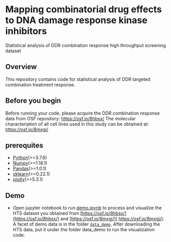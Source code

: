 # Mapping combinatorial drug effects to DNA damage response kinase inhibitors

Statistical analysis of DDR combination response high throughput screening dataset

## Overview

This repository contains code for statistical analysis of DDR targeted combination treatment response.

## Before you begin

Before running your code, please acquire the DDR combination response data from OSF repository: https://osf.io/8hbsx/
The molecular characteriation of all cell lines used in this study can be obtained at: https://osf.io/8mxgj/

## prerequites

* [Python](https://www.python.org/downloads/)(>=3.7.6)
* [Numpy](https://numpy.org/install/)(>=1.18.1)
* [Pandas](https://pypi.org/project/pandas/)(>=1.0.1)
* [sklearn](https://scikit-learn.org/stable/install.html)(>=0.22.1)
* [plotly](https://plotly.com/python/getting-started/#installation)(>=5.3.1)

## Demo

* Open jupyter notebook to run [demo.ipynb](https://github.com/GuanLab/DDR_combination_analysis/blob/main/demo.ipynb) to process and visualize the HTS dataset you obtained from [https://osf.io/8hbsx/](https://osf.io/8hbsx/) and [https://osf.io/8mxgj/]( https://osf.io/8mxgj/). A facet of demo data is in the folder [`data_demo`](https://github.com/GuanLab/DDR_combination_analysis/tree/main/data_demo). After downloading the HTS data, put it under the folder data_demo to run the visualization code.



